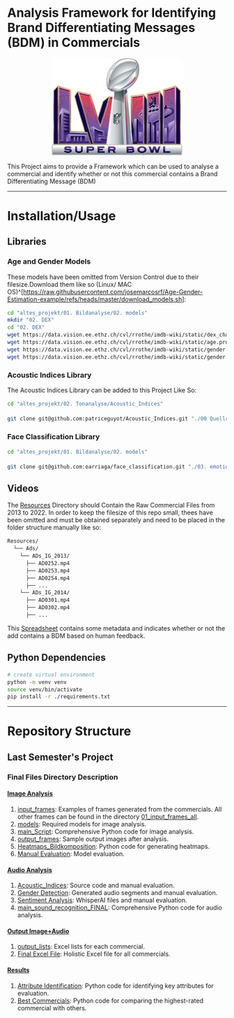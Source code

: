 # Analysis Framework for Identifying Brand Differentiating Messages (BDM) in Commercials
<div style="text-align: center;">
  <img src="./Resources/images/SuperBowl.png" alt="Super Bowl" width="300"/>
</div>

This Project aims to provide a Framework which can be used to analyse a commercial and identify whether or not this commercial contains a Brand Differentiating Message (BDM)

---

# Installation/Usage
## Libraries

### Age and Gender Models

These models have been omitted from Version Control due to their filesize.Download them like so (Linux/ MAC OS)^[https://raw.githubusercontent.com/josemarcosrf/Age-Gender-Estimation-example/refs/heads/master/download_models.sh]:

```bash
cd "altes_projekt/01. Bildanalyse/02. models"
mkdir "02. DEX"
cd "02. DEX"
wget https://data.vision.ee.ethz.ch/cvl/rrothe/imdb-wiki/static/dex_chalearn_iccv2015.caffemodel
wget https://data.vision.ee.ethz.ch/cvl/rrothe/imdb-wiki/static/age.prototxt
wget https://data.vision.ee.ethz.ch/cvl/rrothe/imdb-wiki/static/gender.caffemodel
wget https://data.vision.ee.ethz.ch/cvl/rrothe/imdb-wiki/static/gender.prototxt
```
### Acoustic Indices Library

The Acoustic Indices Library can be added to this Project Like So:
```bash
cd "altes_projekt/02. Tonanalyse/Acoustic_Indices"

git clone git@github.com:patriceguyot/Acoustic_Indices.git "./00 Quellcode"

```
### Face Classification Library
```bash
cd "altes_projekt/01. Bildanalyse/02. models"

git clone git@github.com:oarriaga/face_classification.git "./03. emotion_model"
```

## Videos

The [Resources](./Resources) Directory should Contain the Raw Commercial Files from 2013 to 2022. In order to keep the filesize of this repo small, thees have been omitted and must be obtained separately and need to be placed in the folder structure manually like so:

```sh
Resources/
  └── Ads/
    └── ADs_IG_2013/
      ├── AD0252.mp4
      ├── AD0253.mp4
      ├── AD0254.mp4
      ├── ...
    └── ADs_IG_2014/
      ├── AD0301.mp4
      ├── AD0302.mp4
      ├── ...
```


This [Spreadsheet](./SB_AD_LIST__2013-2022.xlsx) contains some metadata and indicates whether or not the add contains a BDM based on human feedback.


## Python Dependencies
```bash
# create virtual environment
python -m venv venv
source venv/bin/activate
pip install -r ./requirements.txt
```
---

# Repository Structure

## Last Semester's Project

### Final Files Directory Description

#### [Image Analysis](./altes_projekt/01.%20Bildanalyse/)

1. [input_frames](./input_frames): Examples of frames generated from the commercials. All other frames can be found in the directory [01_input_frames_all](./01_input_frames_all).
2. [models](./altes_projekt/01.%20Bildanalyse/02.%20models/): Required models for image analysis.
3. [main_Script](./altes_projekt/01.%20Bildanalyse/03.%20main_Script/03.%20main_Bildanalyse.ipynb): Comprehensive Python code for image analysis.
4. [output_frames](./altes_projekt/01.%20Bildanalyse/): Sample output images after analysis.
5. [Heatmaps_Bildkomposition](./altes_projekt/01.%20Bildanalyse/05.%20Heatmaps_Bildkomposition/Heatmap_Bildkomposition.ipynb): Python code for generating heatmaps.
6. [Manual Evaluation](./altes_projekt/01.%20Bildanalyse/06.%20Manuelle%20Evaluation/): Model evaluation.

#### [Audio Analysis](./altes_projekt/02.%20Tonanalyse/)

1. [Acoustic_Indices](./altes_projekt/02.%20Tonanalyse/Acoustic_Indices/): Source code and manual evaluation.
2. [Gender Detection](./altes_projekt/02.%20Tonanalyse/Geschlechtserkennung/): Generated audio segments and manual evaluation.
3. [Sentiment Analysis](./altes_projekt/02.%20Tonanalyse/Stimmungsanalyse/): WhisperAI files and manual evaluation.
4. [main_sound_recognition_FINAL](./altes_projekt/02.%20Tonanalyse/main_sound_recognition_FINAL.ipynb): Comprehensive Python code for audio analysis.

#### [Output Image+Audio](./altes_projekt/03.%20Output%20Bild%20+%20Ton/)

1. [output_lists](./altes_projekt/03.%20Output%20Bild%20+%20Ton/01.%20output_lists/): Excel lists for each commercial.
2. [Final Excel File](./altes_projekt/03.%20Output%20Bild%20+%20Ton/02.%20Final%20Excel%20File/): Holistic Excel file for all commercials.

#### [Results](./altes_projekt/04.%20Ergebnisse/)

1. [Attribute Identification](./altes_projekt/04.%20Ergebnisse/04.01.%20Identifikation%20der%20Attribute.ipynb): Python code for identifying key attributes for evaluation.
2. [Best Commercials](./altes_projekt/04.%20Ergebnisse/04.02.%20Beste%20Werbespots.ipynb): Python code for comparing the highest-rated commercial with others.